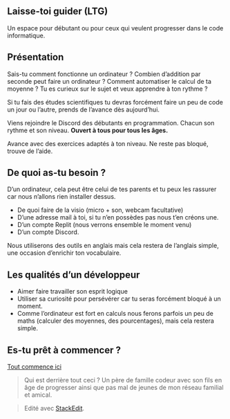 
## Laisse-toi guider (LTG)

Un espace pour débutant ou pour ceux qui veulent progresser dans le code informatique.

## Présentation

Sais-tu comment fonctionne un ordinateur ?
Combien d’addition par seconde peut faire un ordinateur ?
Comment automatiser le calcul de ta moyenne ?
Tu es curieux sur le sujet et veux apprendre à ton rythme ?

Si tu fais des études scientifiques tu devras forcément faire un peu de code un jour ou l’autre, prends de l’avance dès aujourd’hui.

Viens rejoindre le Discord des débutants en programmation.
Chacun son rythme et son niveau. **Ouvert à tous pour tous les âges.**

Avance avec des exercices adaptés à ton niveau.
Ne reste pas bloqué, trouve de l’aide.

## De quoi as-tu besoin ?
D’un ordinateur, cela peut être celui de tes parents et tu peux les rassurer car nous n’allons rien installer dessus.

- De quoi faire de la visio (micro + son, webcam facultative)
- D’une adresse mail à toi, si tu n’en possèdes pas nous t’en créons une.
- D’un compte Replit (nous verrons ensemble le moment venu)
- D’un compte Discord.

Nous utiliserons des outils en anglais mais cela restera de l’anglais simple, une occasion d’enrichir ton vocabulaire.

## Les qualités d’un développeur

- Aimer faire travailler son esprit logique
- Utiliser sa curiosité pour persévérer car tu seras forcément bloqué à un moment.
- Comme l’ordinateur est fort en calculs nous ferons parfois un peu de maths (calculer des moyennes, des pourcentages), mais cela restera simple.

## Es-tu prêt à commencer ?

[Tout commence ici](01_D%C3%A9couverte)

> Qui est derrière tout ceci ? Un père de famille codeur avec son fils en âge de progresser ainsi que pas mal de jeunes de mon réseau familial et amical.

> Edité avec [StackEdit](https://stackedit.io/).

